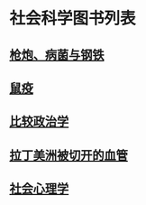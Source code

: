 # 社会科学图书列表
## [枪炮、病菌与钢铁](social_science/枪炮、病菌与钢铁.md)
## [鼠疫](social_science/鼠疫.md)
## [比较政治学](social_science/比较政治学.md)
## [拉丁美洲被切开的血管](social_science/拉丁美洲被切开的血管.md)
## [社会心理学](social_science/social_psycology.md)
